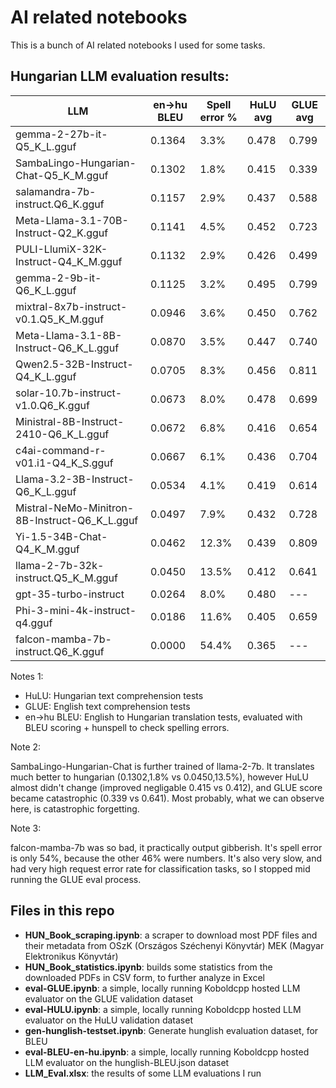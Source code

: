 # AI related notebooks
This is a bunch of AI related notebooks I used for some tasks.

## Hungarian LLM evaluation results:

| LLM | en->hu BLEU | Spell error % | HuLU avg | GLUE avg |
| --- | ----------- | ------------- | -------- | -------- |
| gemma-2-27b-it-Q5_K_L.gguf | 0.1364 | 3.3% | 0.478 | 0.799
| SambaLingo-Hungarian-Chat-Q5_K_M.gguf | 0.1302 | 1.8% | 0.415 | 0.339
| salamandra-7b-instruct.Q6_K.gguf | 0.1157 | 2.9% | 0.437 | 0.588
| Meta-Llama-3.1-70B-Instruct-Q2_K.gguf | 0.1141 | 4.5% | 0.452 | 0.723
| PULI-LlumiX-32K-Instruct-Q4_K_M.gguf | 0.1132 | 2.9% | 0.426 | 0.499
| gemma-2-9b-it-Q6_K_L.gguf | 0.1125 | 3.2% | 0.495 | 0.799
| mixtral-8x7b-instruct-v0.1.Q5_K_M.gguf | 0.0946 | 3.6% | 0.450 | 0.762
| Meta-Llama-3.1-8B-Instruct-Q6_K_L.gguf | 0.0870 | 3.5% | 0.447 | 0.740
| Qwen2.5-32B-Instruct-Q4_K_L.gguf | 0.0705 | 8.3% | 0.456 | 0.811
| solar-10.7b-instruct-v1.0.Q6_K.gguf | 0.0673 | 8.0% | 0.478 | 0.699
| Ministral-8B-Instruct-2410-Q6_K_L.gguf | 0.0672 | 6.8% | 0.416 | 0.654
| c4ai-command-r-v01.i1-Q4_K_S.gguf | 0.0667 | 6.1% | 0.436 | 0.704
| Llama-3.2-3B-Instruct-Q6_K_L.gguf | 0.0534 | 4.1% | 0.419 | 0.614
| Mistral-NeMo-Minitron-8B-Instruct-Q6_K_L.gguf | 0.0497 | 7.9% | 0.432 | 0.728
| Yi-1.5-34B-Chat-Q4_K_M.gguf | 0.0462 | 12.3% | 0.439 | 0.809
| llama-2-7b-32k-instruct.Q5_K_M.gguf | 0.0450 | 13.5% | 0.412 | 0.641
| gpt-35-turbo-instruct | 0.0264 | 8.0% | 0.480 | ---
| Phi-3-mini-4k-instruct-q4.gguf | 0.0186 | 11.6% | 0.405 | 0.659
| falcon-mamba-7b-instruct.Q6_K.gguf | 0.0000 | 54.4% | 0.365 | ---

Notes 1:
- HuLU: Hungarian text comprehension tests
- GLUE: English text comprehension tests
- en->hu BLEU: English to Hungarian translation tests, evaluated with BLEU scoring + hunspell to check spelling errors.

Note 2:

SambaLingo-Hungarian-Chat is further trained of llama-2-7b. It translates much better to hungarian (0.1302,1.8% vs 0.0450,13.5%), however HuLU almost didn't change (improved negligable 0.415 vs 0.412), and GLUE score became catastrophic (0.339 vs 0.641). Most probably, what we can observe here, is catastrophic forgetting.

Note 3:

falcon-mamba-7b was so bad, it practically output gibberish. It's spell error is only 54%, because the other 46% were numbers. It's also very slow, and had very high request error rate for classification tasks, so I stopped mid running the GLUE eval process.

## Files in this repo
- **HUN_Book_scraping.ipynb**: a scraper to download most PDF files and their metadata from OSzK (Országos Széchenyi Könyvtár) MEK (Magyar Elektronikus Könyvtár)
- **HUN_Book_statistics.ipynb**: builds some statistics from the downloaded PDFs in CSV form, to further analyze in Excel
- **eval-GLUE.ipynb**: a simple, locally running Koboldcpp hosted LLM evaluator on the GLUE validation dataset
- **eval-HULU.ipynb**: a simple, locally running Koboldcpp hosted LLM evaluator on the HuLU validation dataset
- **gen-hunglish-testset.ipynb**: Generate hunglish evaluation dataset, for BLEU
- **eval-BLEU-en-hu.ipynb**: a simple, locally running Koboldcpp hosted LLM evaluator on the hunglish-BLEU.json dataset
- **LLM_Eval.xlsx**: the results of some LLM evaluations I run
